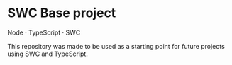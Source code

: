 # SWC Base project
Node · TypeScript · SWC

This repository was made to be used as a starting point for future projects using SWC and TypeScript.